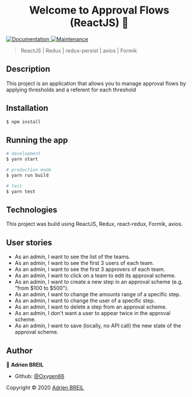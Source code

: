 <h1 align="center">Welcome to Approval Flows (ReactJS) 👋</h1>
<p>
  <a href="https://github.com/Oxygen66/approval-flows#readme" target="_blank">
    <img alt="Documentation" src="https://img.shields.io/badge/documentation-yes-brightgreen.svg" />
  </a>
  <a href="https://github.com/Oxygen66/approval-flows/graphs/commit-activity" target="_blank">
    <img alt="Maintenance" src="https://img.shields.io/badge/Maintained%3F-yes-green.svg" />
  </a>
</p>

> ReactJS | Redux | redux-persist | axios | Formik

## Description

This project is an application that allows you to manage approval flows by applying thresholds and a referent for each threshold

## Installation

```bash
$ npm install
```

## Running the app

```bash
# development
$ yarn start

# production mode
$ yarn run build

# test
$ yarn test
```

## Technologies

This project was build using ReactJS, Redux, react-redux, Formik, axios.

## User stories

* As an admin, I want to see the list of the teams.
* As an admin, I want to see the first 3 users of each team.
* As an admin, I want to see the first 3 approvers of each team.
* As an admin, I want to click on a team to edit its approval scheme.
* As an admin, I want to create a new step in an approval scheme (e.g. "from
$100 to $500").
* As an admin, I want to change the amounts range of a specific step.
* As an admin, I want to change the user of a specific step.
* As an admin, I want to delete a step from an approval scheme.
* As an admin, I don't want a user to appear twice in the approval scheme.
* As an admin, I want to save (locally, no API call) the new state of the
approval scheme.

## Author

👤 **Adrien BREIL**

* Github: [@Oxygen66](https://github.com/Oxygen66)


Copyright © 2020 [Adrien BREIL](https://github.com/Oxygen66)